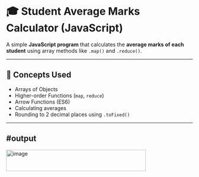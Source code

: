 # 🎓 Student Average Marks Calculator (JavaScript)

A simple **JavaScript program** that calculates the **average marks of each student** using array methods like `.map()` and `.reduce()`.

---

## 🧠 Concepts Used
- Arrays of Objects  
- Higher-order Functions (`map`, `reduce`)  
- Arrow Functions (ES6)  
- Calculating averages  
- Rounding to 2 decimal places using `.toFixed()`  

---
#output
--------------------
<img width="377" height="58" alt="image" src="https://github.com/user-attachments/assets/ac3ff700-2880-4375-989f-29f2bb955104" />
